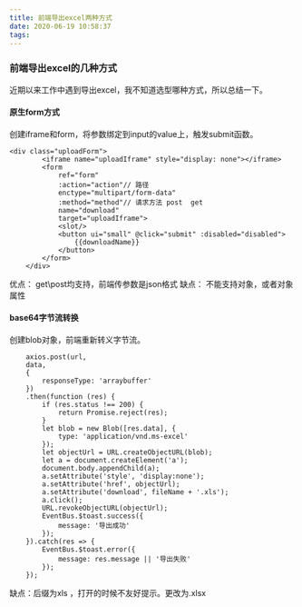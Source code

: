 ```yaml
---
title: 前端导出excel两种方式
date: 2020-06-19 10:58:37
tags:
---
```

### 前端导出excel的几种方式
近期以来工作中遇到导出excel，我不知道选型哪种方式，所以总结一下。

#### 原生form方式
创建iframe和form，将参数绑定到input的value上，触发submit函数。
<!-- more -->
```
<div class="uploadForm">
        <iframe name="uploadIframe" style="display: none"></iframe>
        <form
            ref="form"
            :action="action"// 路径
            enctype="multipart/form-data"
            :method="method"// 请求方法 post  get
            name="download"
            target="uploadIframe">
            <slot/>
            <button ui="small" @click="submit" :disabled="disabled">
                {{downloadName}}
            </button>
        </form>
    </div>
```
优点：
get\post均支持，前端传参数是json格式
缺点：
不能支持对象，或者对象属性

#### base64字节流转换
创建blob对象，前端重新转义字节流。
```
    axios.post(url,
    data,
    {
        responseType: 'arraybuffer'
    })
    .then(function (res) {
        if (res.status !== 200) {
            return Promise.reject(res);
        }
        let blob = new Blob([res.data], {
            type: 'application/vnd.ms-excel'
        });
        let objectUrl = URL.createObjectURL(blob);
        let a = document.createElement('a');
        document.body.appendChild(a);
        a.setAttribute('style', 'display:none');
        a.setAttribute('href', objectUrl);
        a.setAttribute('download', fileName + '.xls');
        a.click();
        URL.revokeObjectURL(objectUrl);
        EventBus.$toast.success({
            message: '导出成功'
        });
    }).catch(res => {
        EventBus.$toast.error({
            message: res.message || '导出失败'
        });
    });
```
缺点：后缀为xls ，打开的时候不友好提示。更改为.xlsx